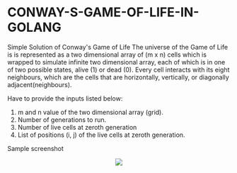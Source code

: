 # CONWAY-S-GAME-OF-LIFE-IN-GOLANG
Simple Solution of Conway's Game of Life
 The universe of the Game of Life is is represented as a two dimensional array of (m x n) cells which is wrapped to simulate infinite two dimensional array, each of which is in one of two possible states, alive (1) or dead (0). Every cell interacts with its eight neighbours, which are the cells that are horizontally, vertically, or diagonally adjacent(neighbours).
 

Have to provide the inputs listed below:
1. m and n value of the two dimensional array (grid).
2. Number of generations to run.
3. Number of live cells at zeroth generation 
4. List of positions (i, j) of the live cells at zeroth generation.

Sample screenshot

<p align="center">
<img src="https://user-images.githubusercontent.com/52998066/148768330-22f6d020-9940-49bf-9d0b-7c444d5bf9d5.png" >
</p>
